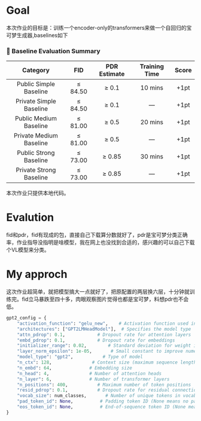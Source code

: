 # Goal
本次作业的目标是：训练一个encoder-only的transformers来做一个自回归的宝可梦生成器,baselines如下
### 🧮 Baseline Evaluation Summary

| **Category** | **FID** | **PDR Estimate** | **Training Time** | **Score** |
|:------------:|:-------:|:----------------:|:-----------------:|:---------:|
| Public Simple Baseline  | ≤ 84.50 | ≥ 0.1 | 10 mins | +1pt |
| Private Simple Baseline | ≤ 84.50 | ≥ 0.1 | — | +1pt |
| Public Medium Baseline  | ≤ 81.00 | ≥ 0.5 | 20 mins | +1pt |
| Private Medium Baseline | ≤ 81.00 | ≥ 0.5 | — | +1pt |
| Public Strong Baseline  | ≤ 73.00 | ≥ 0.85 | 30 mins | +1pt |
| Private Strong Baseline | ≤ 73.00 | ≥ 0.85 | — | +1pt |

本次作业只提供本地代码。

# Evalution
fid和pdr，fid有现成的包，直接自己下载算分数就好了，pdr是宝可梦分类正确率，作业指导没指明是啥模型，我在网上也没找到合适的，感兴趣的可以自己下载个VL模型来分类。
# My approch
这次作业超简单，就把模型搞大一点就好了，把原配置的两层换六层，十分钟就训练完。fid立马暴跌至四十多，肉眼观察图片觉得也都是宝可梦，料想pdr也不会低。
```python
gpt2_config = {
    "activation_function": "gelu_new",    # Activation function used in the model
    "architectures": ["GPT2LMHeadModel"],  # Specifies the model type
    "attn_pdrop": 0.1,            # Dropout rate for attention layers
    "embd_pdrop": 0.1,            # Dropout rate for embeddings
    "initializer_range": 0.02,        # Standard deviation for weight initialization
    "layer_norm_epsilon": 1e-05,       # Small constant to improve numerical stability in layer norm
    "model_type": "gpt2",           # Type of model
    "n_ctx": 128,               # Context size (maximum sequence length)
    "n_embd": 64,              # Embedding size
    "n_head": 4,               # Number of attention heads
    "n_layer": 6,              # Number of transformer layers
    "n_positions": 400,           # Maximum number of token positions
    "resid_pdrop": 0.1,           # Dropout rate for residual connections
    "vocab_size": num_classes,       # Number of unique tokens in vocabulary
    "pad_token_id": None,          # Padding token ID (None means no padding token)
    "eos_token_id": None,          # End-of-sequence token ID (None means not explicitly defined)
}
```
